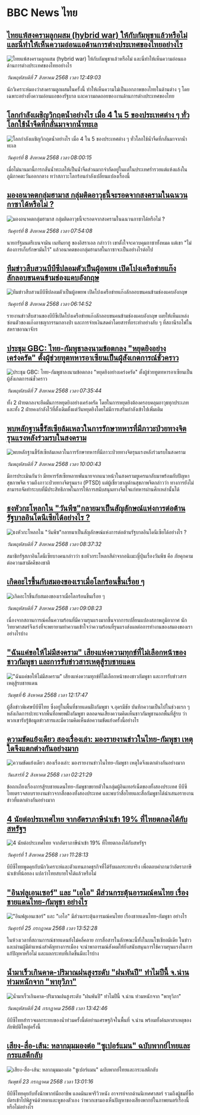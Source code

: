 # BBC News ไทย## [ไทยแพ้สงครามลูกผสม (hybrid war) ให้กับกัมพูชาแล้วหรือไม่ และนี่ทำให้เห็นความอ่อนแอด้านการต่างประเทศของไทยอย่างไร](https://www.bbc.com/thai/articles/cgr95grdz1eo?at_medium=RSS&at_campaign=rss?at_campaign=githubrss)![ไทยแพ้สงครามลูกผสม (hybrid war) ให้กับกัมพูชาแล้วหรือไม่ และนี่ทำให้เห็นความอ่อนแอด้านการต่างประเทศของไทยอย่างไร](https://ichef.bbci.co.uk/ace/ws/240/cpsprodpb/007e/live/eb5fcec0-7383-11f0-8071-1788c7e8ae0e.jpg)_วันพฤหัสบดีที่ 7 สิงหาคม 2568 เวลา 12:49:03_นักวิเคราะห์มองว่าสงครามลูกผสมในครั้งนี้ ทำให้เห็นความไม่เป็นเอกภาพของไทยในด้านต่าง ๆ โดยเฉพาะอย่างยิ่งความอ่อนแอของรัฐบาล และความถดถอยของงานด้านการต่างประเทศของไทย## [โลกกำลังเผชิญวิกฤตน้ำอย่างไร เมื่อ 4 ใน 5 ของประเทศต่าง ๆ ทั่วโลกใช้น้ำจืดที่กลั่นมาจากน้ำทะเล](https://www.bbc.com/thai/articles/clyrzjdwl18o?at_medium=RSS&at_campaign=rss?at_campaign=githubrss)![โลกกำลังเผชิญวิกฤตน้ำอย่างไร เมื่อ 4 ใน 5 ของประเทศต่าง ๆ ทั่วโลกใช้น้ำจืดที่กลั่นมาจากน้ำทะเล](https://ichef.bbci.co.uk/ace/ws/240/cpsprodpb/6880/live/116dc940-739e-11f0-a975-cb151ca452f4.jpg)_วันศุกร์ที่ 8 สิงหาคม 2568 เวลา 08:00:15_เมื่อไม่นานมานี้การกลั่นน้ำทะเลให้เป็นน้ำจืดส่วนมากจำกัดอยู่ในแต่ในประเทศร่ำรวยแต่แห้งแล้งในภูมิภาคตะวันออกกลาง ทว่าสภาวะโลกร้อนกำลังเปลี่ยนแปลงเรื่องนี้## [มองอนาคตกลุ่มฮามาส กลุ่มติดอาวุธนี้จะรอดจากสงครามในฉนวนกาซาได้หรือไม่ ?](https://www.bbc.com/thai/articles/c5yp8zl4lxmo?at_medium=RSS&at_campaign=rss?at_campaign=githubrss)![มองอนาคตกลุ่มฮามาส กลุ่มติดอาวุธนี้จะรอดจากสงครามในฉนวนกาซาได้หรือไม่ ?](https://ichef.bbci.co.uk/ace/ws/240/cpsprodpb/c086/live/b9c67460-73ae-11f0-8071-1788c7e8ae0e.jpg)_วันศุกร์ที่ 8 สิงหาคม 2568 เวลา 07:54:08_นายกรัฐมนตรีเบนจามิน เนทันยาฮู ของอิสราเอล กล่าวว่า เขาตั้งใจจะควบคุมกาซาทั้งหมด แต่เขา "ไม่ต้องการเก็บรักษามันไว้" แล้วอนาคตของกลุ่มฮามาสในกาซาจะเป็นอย่างไรต่อไป## [ทีมข่าวสืบสวนบีบีซีปลอมตัวเป็นผู้อพยพ เปิดโปงเครือข่ายแก๊งลักลอบขนคนข้ามช่องแคบอังกฤษ](https://www.bbc.com/thai/articles/cwypv77kg1zo?at_medium=RSS&at_campaign=rss?at_campaign=githubrss)![ทีมข่าวสืบสวนบีบีซีปลอมตัวเป็นผู้อพยพ เปิดโปงเครือข่ายแก๊งลักลอบขนคนข้ามช่องแคบอังกฤษ](https://ichef.bbci.co.uk/ace/ws/240/cpsprodpb/23c5/live/70450810-7214-11f0-89ea-4d6f9851f623.jpg)_วันศุกร์ที่ 8 สิงหาคม 2568 เวลา 06:14:52_รายงานข่าวสืบสวนของบีบีซีเปิดโปงเครือข่ายแก๊งลักลอบขนคนข้ามช่องแคบอังกฤษ เผยให้เห็นแหล่งซ่อนตัวของแก๊งอาชญากรรมกลางป่า และการจ่ายเงินสดค่าโดยสารที่กระทำอย่างลับ ๆ ที่สถานีรถไฟในสหราชอาณาจักร## [ประชุม GBC: ไทย-กัมพูชาลงนามข้อตกลง "หยุดยิงอย่างเคร่งครัด" ตั้งผู้ช่วยทูตทหารอาเซียนเป็นผู้สังเกตการณ์ชั่วคราว](https://www.bbc.com/thai/articles/cn43gxx829mo?at_medium=RSS&at_campaign=rss?at_campaign=githubrss)![ประชุม GBC: ไทย-กัมพูชาลงนามข้อตกลง "หยุดยิงอย่างเคร่งครัด" ตั้งผู้ช่วยทูตทหารอาเซียนเป็นผู้สังเกตการณ์ชั่วคราว](https://ichef.bbci.co.uk/ace/ws/240/cpsprodpb/ab27/live/42b90c00-7365-11f0-ab1c-fb449de285a1.jpg)_วันพฤหัสบดีที่ 7 สิงหาคม 2568 เวลา 07:35:44_ทั้ง 2 ฝ่ายตกลงจะยึดมั่นการหยุดยิงอย่างเคร่งครัด โดยในการหยุดยิงต้องครอบคลุมอาวุธทุกประเภท และทั้ง 2 ฝ่ายคงกำลังไว้ที่ตั้งเดิมตั้งแต่วันหยุดยิงโดยไม่มีการเสริมกำลังเข้าไปเพิ่มเติม## [พบหลักฐานชี้รัสเซียล้มเหลวในการรักษาทหารที่มีภาวะป่วยทางจิตรุนแรงหลังร่วมรบในสงคราม ](https://www.bbc.com/thai/articles/ce3j912ylq8o?at_medium=RSS&at_campaign=rss?at_campaign=githubrss)![พบหลักฐานชี้รัสเซียล้มเหลวในการรักษาทหารที่มีภาวะป่วยทางจิตรุนแรงหลังร่วมรบในสงคราม ](https://ichef.bbci.co.uk/ace/ws/240/cpsprodpb/d436/live/4d63b100-6e0b-11f0-aeff-9d04adb9c80e.jpg)_วันพฤหัสบดีที่ 7 สิงหาคม 2568 เวลา 10:00:43_มีการประเมินกันว่า มีทหารรัสเซียหลายพันนายจากแนวหน้าในสงครามยูเครนกลับมาพร้อมกับปัญหาสุขภาพจิต รวมถึงภาวะป่วยทางจิตรุนแรง (PTSD) แต่ผู้เชี่ยวชาญด้านสุขภาพจิตกล่าวว่า ทางการยังไม่สามารถจัดทำระบบที่มีประสิทธิภาพในการให้การสนับสนุนทางจิตใจแก่ทหารผ่านศึกเหล่านั้นได้## [ธงหัวกะโหลกใน "วันพีซ"กลายมาเป็นสัญลักษณ์แห่งการต่อต้านรัฐบาลอินโดนีเซียได้อย่างไร ?](https://www.bbc.com/thai/articles/clyjvnq1wj1o?at_medium=RSS&at_campaign=rss?at_campaign=githubrss)![ธงหัวกะโหลกใน "วันพีซ"กลายมาเป็นสัญลักษณ์แห่งการต่อต้านรัฐบาลอินโดนีเซียได้อย่างไร ?](https://ichef.bbci.co.uk/ace/ws/240/cpsprodpb/69c3/live/39092f50-72ac-11f0-a0d2-e3caada09ed7.png)_วันพฤหัสบดีที่ 7 สิงหาคม 2568 เวลา 08:37:32_สมาชิกรัฐสภาอินโดนีเซียบางคนกล่าวว่า ธงหัวกระโหลกสีดำจากอนิเมะญี่ปุ่นเรื่องวันพีซ คือ ภัยคุกคามต่อความสามัคคีของชาติ## [เกิดอะไรขึ้นกับสมองของเราเมื่อโลกร้อนขึ้นเรื่อย ๆ](https://www.bbc.com/thai/articles/cx2qeljn5ewo?at_medium=RSS&at_campaign=rss?at_campaign=githubrss)![เกิดอะไรขึ้นกับสมองของเราเมื่อโลกร้อนขึ้นเรื่อย ๆ](https://ichef.bbci.co.uk/ace/ws/240/cpsprodpb/99ff/live/b5dcb7e0-710d-11f0-af20-030418be2ca5.jpg)_วันพฤหัสบดีที่ 7 สิงหาคม 2568 เวลา 09:08:23_เนื่องจากสถานการณ์คลื่นความร้อนที่มีความรุนแรงมากขึ้นจากการเปลี่ยนแปลงสภาพภูมิอากาศ นักวิทยาศาสตร์จึงเร่งที่จะพยายามทำความเข้าใจว่าความร้อนที่รุนแรงส่งผลต่อการทำงานของสมองของเราอย่างไรบ้าง## ["ฉันแค่ขอให้ไม่มีสงคราม" เสียงแห่งความทุกข์ที่ไม่เลือกหน้าของชาวกัมพูชา และการรับข่าวสารเหตุสู้รบชายแดน](https://www.bbc.com/thai/articles/cqxg4wezvn8o?at_medium=RSS&at_campaign=rss?at_campaign=githubrss)!["ฉันแค่ขอให้ไม่มีสงคราม" เสียงแห่งความทุกข์ที่ไม่เลือกหน้าของชาวกัมพูชา และการรับข่าวสารเหตุสู้รบชายแดน](https://ichef.bbci.co.uk/ace/ws/240/cpsprodpb/a290/live/459cc6f0-71e4-11f0-8dbd-f3d32ebd3327.jpg)_วันพุธที่ 6 สิงหาคม 2568 เวลา 12:17:47_ผู้สื่อข่าวพิเศษบีบีซีไทย ซึ่งอยู่ในพื้นที่ชายแดนฝั่งกัมพูชา จ.อุดรมีชัย บันทึกความเป็นไปในช่วงแรก ๆ หลังเกิดการปะทะจากพื้นที่อพยพฝั่งกัมพูชา ตลอดจนเสียงความคิดเห็นชาวกัมพูชานอกพื้นที่สู้รบ ว่าพวกเขารับรู้ข้อมูลข่าวสารและมีความคิดเห็นต่อความขัดแย้งครั้งนี้อย่างไร## [ความขัดแย้งเดียว สองเรื่องเล่า: มองรายงานข่าวในไทย-กัมพูชา เหตุใดจึงแตกต่างกันอย่างมาก](https://www.bbc.com/thai/articles/ckgj9nj8q2yo?at_medium=RSS&at_campaign=rss?at_campaign=githubrss)![ความขัดแย้งเดียว สองเรื่องเล่า: มองรายงานข่าวในไทย-กัมพูชา เหตุใดจึงแตกต่างกันอย่างมาก](https://ichef.bbci.co.uk/ace/ws/240/cpsprodpb/c720/live/35ac2d10-6f48-11f0-af20-030418be2ca5.jpg)_วันเสาร์ที่ 2 สิงหาคม 2568 เวลา 02:21:29_ข้อถกเถียงเรื่องการสู้รบชายแดนไทย-กัมพูชาขยายตัวในกลุ่มผู้อินเทอร์เน็ตของทั้งสองประเทศ บีบีซีไทยตรวจสอบรายงานข่าวจากสื่อของทั้งสองประเทศ และพบว่าสื่อไทยและสื่อกัมพูชาได้นำเสนอรายงานข่าวที่แตกต่างกันอย่างมาก## [4 นัยต่อประเทศไทย จากอัตราภาษีนำเข้า 19% ที่ไทยตกลงได้กับสหรัฐฯ](https://www.bbc.com/thai/articles/c93982k10k5o?at_medium=RSS&at_campaign=rss?at_campaign=githubrss)![4 นัยต่อประเทศไทย จากอัตราภาษีนำเข้า 19% ที่ไทยตกลงได้กับสหรัฐฯ](https://ichef.bbci.co.uk/ace/ws/240/cpsprodpb/c593/live/72a04090-6ebb-11f0-af20-030418be2ca5.jpg)_วันศุกร์ที่ 1 สิงหาคม 2568 เวลา 11:28:13_บีบีซีไทยพูดคุยกับนักวิเคราะห์และตัวแทนภาคธุรกิจที่ได้รับผลกระทบจริง เพื่อตอบคำถามว่าอัตราภาษีนำเข้าที่น้อยลง แปลว่าไทยสบายใจได้แล้วหรือไม่## ["อินฟลูเอนเซอร์" และ "เอไอ" มีส่วนกระตุ้นอารมณ์คนไทย เรื่องชายแดนไทย-กัมพูชา อย่างไร](https://www.bbc.com/thai/articles/cj0m0d7gm88o?at_medium=RSS&at_campaign=rss?at_campaign=githubrss)!["อินฟลูเอนเซอร์" และ "เอไอ" มีส่วนกระตุ้นอารมณ์คนไทย เรื่องชายแดนไทย-กัมพูชา อย่างไร](https://ichef.bbci.co.uk/ace/ws/240/cpsprodpb/f22e/live/76f14110-695e-11f0-89ea-4d6f9851f623.jpg)_วันศุกร์ที่ 25 กรกฎาคม 2568 เวลา 13:52:28_ในห้วงเวลาที่สถานการณ์ชายแดนยังไม่คลี่คลาย การสื่อสารในลักษณะนี้ทั้งในบนโซเชียลมีเดีย ในข่าว และผ่านผู้มีตำแหน่งสำคัญทางการเมือง จะนำพาอารมณ์สังคมให้ยิ่งสนับสนุนการใช้ความรุนแรงในการแก้ปัญหาหรือไม่ และผลกระทบที่เกิดขึ้นมีอะไรบ้าง## [น้ำมาเร็วเกินคาด-ปริมาณฝนสูงระดับ "ฝนพันปี" ทำไมปีนี้ จ.น่าน ท่วมหนักจาก "พายุวิภา"](https://www.bbc.com/thai/articles/c3ene8x44yno?at_medium=RSS&at_campaign=rss?at_campaign=githubrss)![น้ำมาเร็วเกินคาด-ปริมาณฝนสูงระดับ "ฝนพันปี" ทำไมปีนี้ จ.น่าน ท่วมหนักจาก "พายุวิภา"](https://ichef.bbci.co.uk/ace/ws/240/cpsprodpb/6acf/live/6eba5ce0-68b2-11f0-af20-030418be2ca5.jpg)_วันพฤหัสบดีที่ 24 กรกฎาคม 2568 เวลา 13:42:46_บีบีซีไทยสำรวจผลกระทบของน้ำท่วมครั้งนี้ต่อย่านเศรษฐกิจในพื้นที่ จ.น่าน พร้อมทั้งค้นหาสาเหตุของภัยพิบัติใหญ่ครั้งนี้## [เสียง-สื่อ-เส้น: หลากมุมมองต่อ "ซูเปอร์แมน" ฉบับพากย์ไทยและกระแสตีกลับ](https://www.bbc.com/thai/articles/cvgnj92pnlxo?at_medium=RSS&at_campaign=rss?at_campaign=githubrss)![เสียง-สื่อ-เส้น: หลากมุมมองต่อ "ซูเปอร์แมน" ฉบับพากย์ไทยและกระแสตีกลับ](https://ichef.bbci.co.uk/ace/ws/240/cpsprodpb/bb38/live/df77d270-663f-11f0-89ea-4d6f9851f623.jpg)_วันพุธที่ 23 กรกฎาคม 2568 เวลา 13:01:16_บีบีซีไทยคุยกับทั้งนักพากย์มืออาชีพ แอดมินเพจรีวิวหนัง อาจารย์จากด้านนิเทศศาสตร์ รวมถึงผู้ชมที่ซื้อบัตรเข้าไปพิสูจน์ด้วยตาและหูของตัวเอง ว่าพวกเขามองเห็นปัญหาของเสียงพากย์ในภาพยนตร์เรื่องนี้หรือไม่อย่างไร